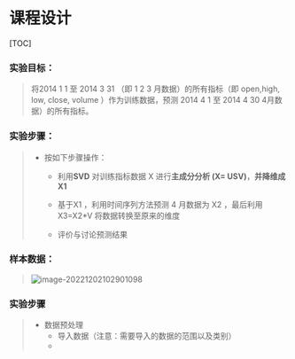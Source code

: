# 课程设计

[TOC]

### 实验目标：

> 将2014 1 1 至 2014 3 31 （即 1 2 3 月数据）的所有指标（即 open,high, low, close, volume ）作为训练数据，预测 2014 4 1 至 2014 4 30 4月数据）的所有指标。

### 实验步骤：

> + 按如下步骤操作：
>   
>   + 利用**SVD** 对训练指标数据 X 进行**主成分分析 (X= USV)**，**并降维成 X1**
>     
>   + 基于X1 ，利用时间序列方法预测 4 月数据为 X2 ，最后利用 X3=X2*V 将数据转换至原来的维度
>     
>   + 评价与讨论预测结果

### 样本数据：

> <img src="Picture Folder/image-20221202102901098.png" alt="image-20221202102901098"  />

### 实验步骤

> + 数据预处理
>   + 导入数据（注意：需要导入的数据的范围以及类别）
>   + 
